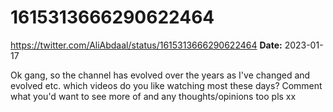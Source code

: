 # 1615313666290622464
https://twitter.com/AliAbdaal/status/1615313666290622464
**Date:** 2023-01-17

Ok gang, so the channel has evolved over the years as I've changed and evolved etc. which videos do you like watching most these days? Comment what you'd want to see more of and any thoughts/opinions too pls xx
